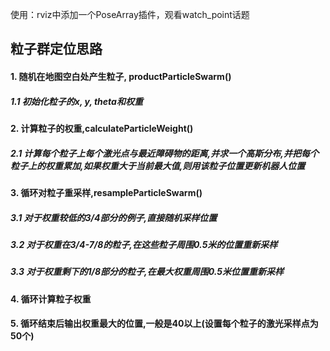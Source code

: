 使用：rviz中添加一个PoseArray插件，观看watch_point话题

## 粒子群定位思路

#### 1. 随机在地图空白处产生粒子, productParticleSwarm()
##### 1.1 初始化粒子的x, y, theta和权重
#### 2. 计算粒子的权重,calculateParticleWeight()
##### 2.1 计算每个粒子上每个激光点与最近障碍物的距离,并求一个高斯分布,并把每个粒子上的权重累加,如果权重大于当前最大值,则用该粒子位置更新机器人位置
#### 3. 循环对粒子重采样,resampleParticleSwarm()
##### 3.1 对于权重较低的3/4部分的例子,直接随机采样位置
##### 3.2 对于权重在3/4-7/8的粒子,在这些粒子周围0.5米的位置重新采样
##### 3.3 对于权重剩下的1/8部分的粒子,在最大权重周围0.5米位置重新采样
#### 4. 循环计算粒子权重
#### 5. 循环结束后输出权重最大的位置,一般是40以上(设置每个粒子的激光采样点为50个)
